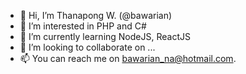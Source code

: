 - 👋 Hi, I’m Thanapong W. (@bawarian)
- 👀 I’m interested in PHP and C#
- 🌱 I’m currently learning NodeJS, ReactJS
- 💞️ I’m looking to collaborate on ...
- 📫 You can reach me on bawarian_na@hotmail.com.

<!---
bawarian/bawarian is a ✨ special ✨ repository because its `README.md` (this file) appears on your GitHub profile.
You can click the Preview link to take a look at your changes.
--->

